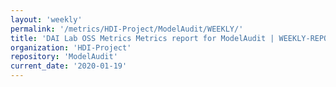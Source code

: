 ```yaml
---
layout: 'weekly'
permalink: '/metrics/HDI-Project/ModelAudit/WEEKLY/'
title: 'DAI Lab OSS Metrics Metrics report for ModelAudit | WEEKLY-REPORT-2020-01-19'
organization: 'HDI-Project'
repository: 'ModelAudit'
current_date: '2020-01-19'
---
```


